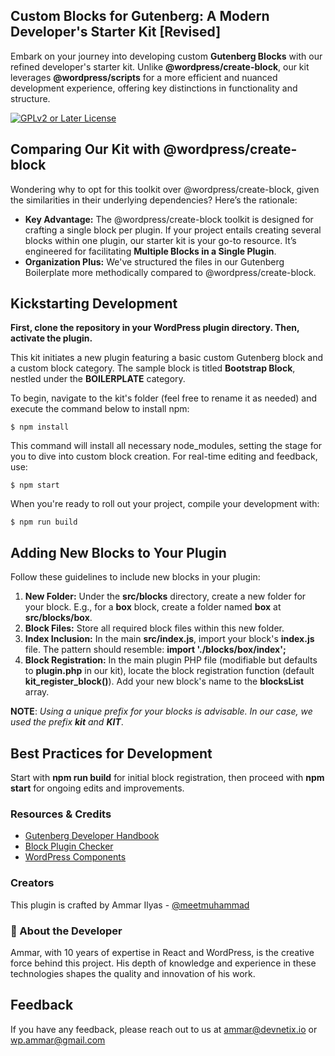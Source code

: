 ## Custom Blocks for Gutenberg: A Modern Developer's Starter Kit [Revised]

Embark on your journey into developing custom **Gutenberg Blocks** with our refined developer's starter kit. Unlike **@wordpress/create-block**, our kit leverages **@wordpress/scripts** for a more efficient and nuanced development experience, offering key distinctions in functionality and structure.

[![GPLv2 or Later License](https://img.shields.io/badge/License-GPL%20v3-yellow.svg)](https://opensource.org/licenses/)

## Comparing Our Kit with @wordpress/create-block

Wondering why to opt for this toolkit over @wordpress/create-block, given the similarities in their underlying dependencies? Here’s the rationale:

-   **Key Advantage:** The @wordpress/create-block toolkit is designed for crafting a single block per plugin. If your project entails creating several blocks within one plugin, our starter kit is your go-to resource. It’s engineered for facilitating **Multiple Blocks in a Single Plugin**.
-   **Organization Plus:** We've structured the files in our Gutenberg Boilerplate more methodically compared to @wordpress/create-block.

## Kickstarting Development

**First, clone the repository in your WordPress plugin directory. Then, activate the plugin.**

This kit initiates a new plugin featuring a basic custom Gutenberg block and a custom block category. The sample block is titled **Bootstrap Block**, nestled under the **BOILERPLATE** category.

To begin, navigate to the kit's folder (feel free to rename it as needed) and execute the command below to install npm:

```
$ npm install
```

This command will install all necessary node_modules, setting the stage for you to dive into custom block creation. For real-time editing and feedback, use:

```
$ npm start
```

When you're ready to roll out your project, compile your development with:

```
$ npm run build
```

## Adding New Blocks to Your Plugin

Follow these guidelines to include new blocks in your plugin:

1. **New Folder:** Under the **src/blocks** directory, create a new folder for your block. E.g., for a **box** block, create a folder named **box** at **src/blocks/box**.
2. **Block Files:** Store all required block files within this new folder.
3. **Index Inclusion:** In the main **src/index.js**, import your block's **index.js** file. The pattern should resemble: **import './blocks/box/index';**
4. **Block Registration:** In the main plugin PHP file (modifiable but defaults to **plugin.php** in our kit), locate the block registration function (default **kit_register_block()**). Add your new block's name to the **blocksList** array.

**NOTE**: *Using a unique prefix for your blocks is advisable. In our case, we used the prefix **kit** and **KIT***.

## Best Practices for Development

Start with **npm run build** for initial block registration, then proceed with **npm start** for ongoing edits and improvements.

### Resources & Credits

-   [Gutenberg Developer Handbook](https://developer.wordpress.org/block-editor/)
-   [Block Plugin Checker](https://wordpress.org/plugins/developers/block-plugin-validator/)
-   [WordPress Components](https://wordpress.github.io/gutenberg/)

### Creators

This plugin is crafted by Ammar Ilyas - [@meetmuhammad](https://github.com/meetmuhammad)

### 🚀 About the Developer
Ammar, with 10 years of expertise in React and WordPress, is the creative force behind this project. His depth of knowledge and experience in these technologies shapes the quality and innovation of his work.

## Feedback

If you have any feedback, please reach out to us at ammar@devnetix.io or wp.ammar@gmail.com